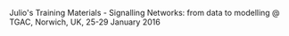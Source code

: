 Julio's Training Materials - Signalling Networks: from data to modelling @ TGAC, Norwich, UK, 25-29 January 2016

